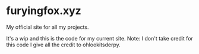 # furyingfox.xyz
 My official site for all my projects.
 
 It's a wip and this is the code for my current site.
 Note: I don't take credit for this code I give all the credit to ohlookitsderpy.
